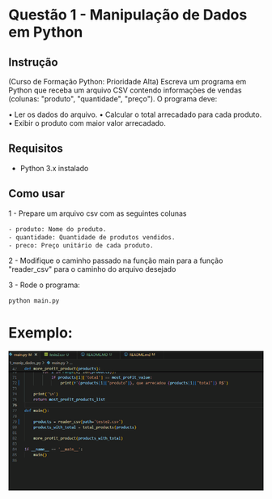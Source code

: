 # Questão 1 - Manipulação de Dados em Python

## Instrução

(Curso de Formação Python: Prioridade Alta) 
Escreva um programa em Python que receba um arquivo CSV contendo informações de 
vendas (colunas: "produto", "quantidade", "preço"). O programa deve: 

• Ler os dados do arquivo. 
• Calcular o total arrecadado para cada produto. 
• Exibir o produto com maior valor arrecadado. 

## Requisitos

- Python 3.x instalado

## Como usar

1 - Prepare um arquivo csv com as seguintes colunas

    - produto: Nome do produto.
    - quantidade: Quantidade de produtos vendidos.
    - preco: Preço unitário de cada produto.

2 - Modifique o caminho passado na função main para a função "reader_csv" para o caminho do arquivo desejado

3 - Rode o programa:

```
python main.py
```

# Exemplo:

![questão 1](../exemplos/questao-1.gif)

